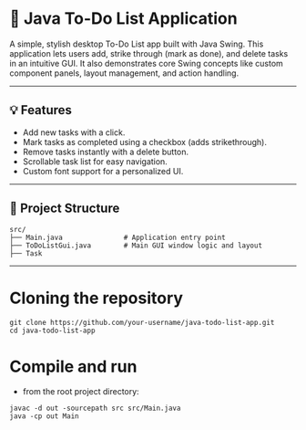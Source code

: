 # 📝 Java To-Do List Application

A simple, stylish desktop To-Do List app built with Java Swing. This application lets users add, strike through (mark as done), and delete tasks in an intuitive GUI. It also demonstrates core Swing concepts like custom component panels, layout management, and action handling.

---

## 💡 Features

- Add new tasks with a click.
- Mark tasks as completed using a checkbox (adds strikethrough).
- Remove tasks instantly with a delete button.
- Scrollable task list for easy navigation.
- Custom font support for a personalized UI.

---

## 📁 Project Structure

```plaintext
src/
├── Main.java               # Application entry point
├── ToDoListGui.java        # Main GUI window logic and layout
├── Task
```

---
# Cloning the repository
```commandline
git clone https://github.com/your-username/java-todo-list-app.git
cd java-todo-list-app
```

# Compile and run
- from the root project directory:
```commandline
javac -d out -sourcepath src src/Main.java
java -cp out Main
```